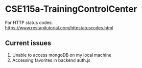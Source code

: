 # CSE115a-TrainingControlCenter

For HTTP status codes: https://www.restapitutorial.com/httpstatuscodes.html

## Current issues

1. Unable to access mongoDB on my local machine
2. Accessing favorites in backend auth.js